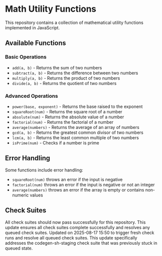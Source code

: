 # Math Utility Functions

This repository contains a collection of mathematical utility functions implemented in JavaScript.

## Available Functions

### Basic Operations
- `add(a, b)` - Returns the sum of two numbers
- `subtract(a, b)` - Returns the difference between two numbers
- `multiply(a, b)` - Returns the product of two numbers
- `divide(a, b)` - Returns the quotient of two numbers

### Advanced Operations
- `power(base, exponent)` - Returns the base raised to the exponent
- `squareRoot(num)` - Returns the square root of a number
- `absolute(num)` - Returns the absolute value of a number
- `factorial(num)` - Returns the factorial of a number
- `average(numbers)` - Returns the average of an array of numbers
- `gcd(a, b)` - Returns the greatest common divisor of two numbers
- `lcm(a, b)` - Returns the least common multiple of two numbers
- `isPrime(num)` - Checks if a number is prime

## Error Handling

Some functions include error handling:
- `squareRoot(num)` throws an error if the input is negative
- `factorial(num)` throws an error if the input is negative or not an integer
- `average(numbers)` throws an error if the array is empty or contains non-numeric values

## Check Suites

All check suites should now pass successfully for this repository.
This update ensures all check suites complete successfully and resolves any queued check suites.
Updated on 2025-08-17 15:50 to trigger fresh check runs and resolve all queued check suites.
This update specifically addresses the codegen-sh-staging check suite that was previously stuck in queued state.
